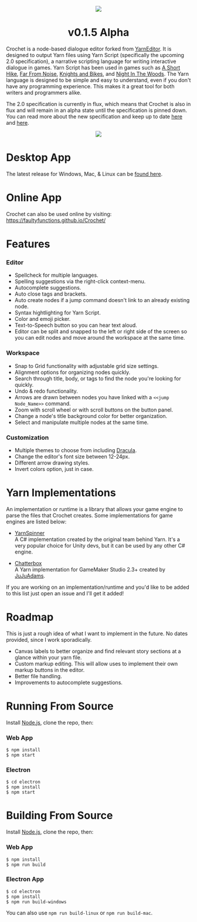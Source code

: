 <p align="center">
	<img align="center" src="src/public/Crochet_Banner.png">
</p>
<h1 align="center">v0.1.5 Alpha</h1>

Crochet is a node-based dialogue editor forked from [YarnEditor](https://github.com/YarnSpinnerTool/YarnEditor). It is designed to output Yarn files using Yarn Script (specifically the upcoming 2.0 specification), a narrative scripting language for writing interactive dialogue in games. Yarn Script has been used in games such as [A Short Hike](https://adamgryu.itch.io/a-short-hike), [Far From Noise](https://www.georgebatchelor.com/farfromnoise), [Knights and Bikes](https://foamswordgames.com/#knights), and [Night In The Woods](http://www.nightinthewoods.com/). The Yarn language is designed to be simple and easy to understand, even if you don't have any programming experience. This makes it a great tool for both writers and programmers alike.

The 2.0 specification is currently in flux, which means that Crochet is also in flux and will remain in an alpha state until the specification is pinned down. You can read more about the new specification and keep up to date [here](https://github.com/YarnSpinnerTool/YarnSpinner/blob/yarn-spec/Documentation/Yarn-Spec.md) and [here](https://github.com/YarnSpinnerTool/YarnSpinner/pull/285).

<p align="center">
	<img src="doc/Crochet_App_Image.png">
</p>

# Desktop App
The latest release for Windows, Mac, & Linux can be [found here](https://github.com/FaultyFunctions/Crochet/releases/latest).

# Online App
Crochet can also be used online by visiting:<br>
https://faultyfunctions.github.io/Crochet/

# Features

### Editor
- Spellcheck for multiple languages.
- Spelling suggestions via the right-click context-menu.
- Autocomplete suggestions.
- Auto close tags and brackets.
- Auto create nodes if a jump command doesn't link to an already existing node.
- Syntax hightlighting for Yarn Script.
- Color and emoji picker.
- Text-to-Speech button so you can hear text aloud.
- Editor can be split and snapped to the left or right side of the screen so you can edit nodes and move around the workspace at the same time.

### Workspace
- Snap to Grid functionality with adjustable grid size settings.
- Alignment options for organizing nodes quickly.
- Search through title, body, or tags to find the node you're looking for quickly.
- Undo & redo functionality.
- Arrows are drawn between nodes you have linked with a `<<jump Node_Name>>` command.
- Zoom with scroll wheel or with scroll buttons on the button panel.
- Change a node's title background color for better organization.
- Select and manipulate multiple nodes at the same time.

### Customization
- Multiple themes to choose from including [Dracula](https://draculatheme.com/).
- Change the editor's font size between 12-24px.
- Different arrow drawing styles.
- Invert colors option, just in case.

# Yarn Implementations
An implementation or runtime is a library that allows your game engine to parse the files that Crochet creates. Some implementations for game engines are listed below:

- [YarnSpinner](https://github.com/YarnSpinnerTool/YarnSpinner)<br>
A C# implementation created by the original team behind Yarn. It's a very popular choice for Unity devs, but it can be used by any other C# engine.

- [Chatterbox](https://github.com/JujuAdams/Chatterbox)<br>
A Yarn implementation for GameMaker Studio 2.3+ created by [JuJuAdams](http://www.jujuadams.com/).

If you are working on an implementation/runtime and you'd like to be added to this list just open an issue and I'll get it added!

# Roadmap
This is just a rough idea of what I want to implement in the future. No dates provided, since I work sporadically.
- Canvas labels to better organize and find relevant story sections at a glance within your yarn file.
- Custom markup editing. This will allow uses to implement their own markup buttons in the editor.
- Better file handling.
- Improvements to autocomplete suggestions.

# Running From Source
Install [Node.js](https://nodejs.org/en/), clone the repo, then:
### Web App
```console
$ npm install
$ npm start
```

### Electron
```console
$ cd electron
$ npm install
$ npm start
```

# Building From Source
Install [Node.js](https://nodejs.org/en/), clone the repo, then:
### Web App
```console
$ npm install
$ npm run build
```
### Electron App
```console
$ cd electron
$ npm install
$ npm run build-windows
```
You can also use `npm run build-linux` or `npm run build-mac`.
